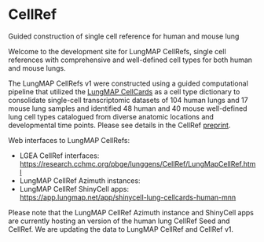 # CellRef
Guided construction of single cell reference for human and mouse lung

Welcome to the development site for LungMAP CellRefs, single cell references with comprehensive and well-defined cell types for both human and mouse lungs. 

The LungMAP CellRefs v1 were constructed using a guided computational pipeline that utilized the [LungMAP CellCards](https://www.cell.com/developmental-cell/fulltext/S1534-5807(21)00892-3?_returnURL=https%3A%2F%2Flinkinghub.elsevier.com%2Fretrieve%2Fpii%2FS1534580721008923%3Fshowall%3Dtrue) as a cell type dictionary to consolidate single-cell transcriptomic datasets of 104 human lungs and 17 mouse lung samples and identified 48 human and 40 mouse well-defined lung cell types catalogued from diverse anatomic locations and developmental time points. Please see details in the CellRef [preprint]().

Web interfaces to LungMAP CellRefs:

- LGEA CellRef interfaces: https://research.cchmc.org/pbge/lunggens/CellRef/LungMapCellRef.html
- LungMAP CellRef Azimuth instances:
- LungMAP CellRef ShinyCell apps: https://app.lungmap.net/app/shinycell-lung-cellcards-human-mnn

Please note that the LungMAP CellRef Azimuth instance and ShinyCell apps are currently hosting an version of the human lung CellRef Seed and CellRef. We are updating the data to LungMAP CellRef and CellRef v1. 

